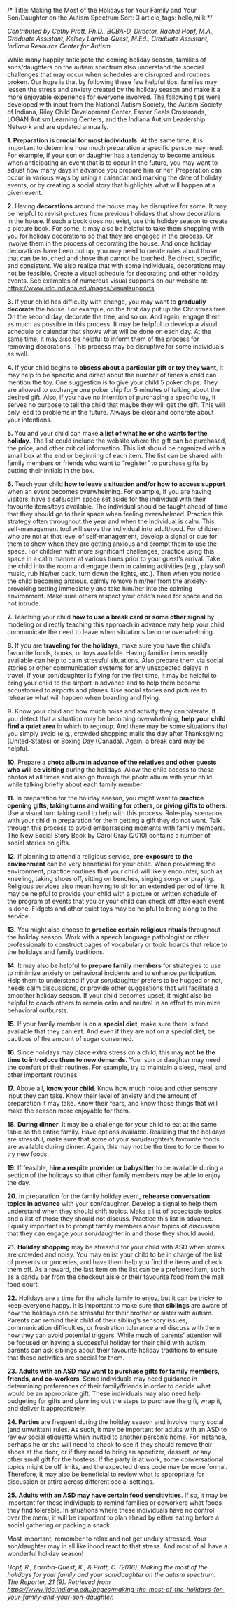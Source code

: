 /*
Title: Making the Most of the Holidays for Your Family and Your Son/Daughter on the Autism Spectrum
Sort: 3
article_tags: hello,milk
*/

*Contributed by Cathy Pratt, Ph.D., BCBA-D, Director, Rachel Hopf, M.A., Graduate Assistant, Kelsey Larriba-Quest, M.Ed., Graduate Assistant, Indiana Resource Center for Autism*

While many happily anticipate the coming holiday season, families of sons/daughters on the autism spectrum also understand the special challenges that may occur when schedules are disrupted and routines broken. Our hope is that by following these few helpful tips, families may lessen the stress and anxiety created by the holiday season and make it a more enjoyable experience for everyone involved. The following tips were developed with input from the National Autism Society, the Autism Society of Indiana, Riley Child Development Center, Easter Seals Crossroads, LOGAN Autism Learning Centers, and the Indiana Autism Leadership Network and are updated annually.

**1. Preparation is crucial for most individuals.** At the same time, it is important to determine how much preparation a specific person may need. For example, if your son or daughter has a tendency to become anxious when anticipating an event that is to occur in the future, you may want to adjust how many days in advance you prepare him or her. Preparation can occur in various ways by using a calendar and marking the date of holiday events, or by creating a social story that highlights what will happen at a given event.

**2.** Having **decorations** around the house may be disruptive for some. It may be helpful to revisit pictures from previous holidays that show decorations in the house. If such a book does not exist, use this holiday season to create a picture book. For some, it may also be helpful to take them shopping with you for holiday decorations so that they are engaged in the process. Or involve them in the process of decorating the house. And once holiday decorations have been put up, you may need to create rules about those that can be touched and those that cannot be touched. Be direct, specific, and consistent. We also realize that with some individuals, decorations may not be feasible. Create a visual schedule for decorating and other holiday events. See examples of numerous visual supports on our website at: https://www.iidc.indiana.edu/pages/visualsupports.

**3.** If your child has difficulty with change, you may want to **gradually decorate** the house. For example, on the first day put up the Christmas tree. On the second day, decorate the tree, and so on. And again, engage them as much as possible in this process. It may be helpful to develop a visual schedule or calendar that shows what will be done on each day. At the same time, it may also be helpful to inform them of the process for removing decorations. This process may be disruptive for some individuals as well.

**4.** If your child begins to **obsess about a particular gift or toy they want**, it may help to be specific and direct about the number of times a child can mention the toy. One suggestion is to give your child 5 poker chips. They are allowed to exchange one poker chip for 5 minutes of talking about the desired gift. Also, if you have no intention of purchasing a specific toy, it serves no purpose to tell the child that maybe they will get the gift. This will only lead to problems in the future. Always be clear and concrete about your intentions.

**5.** You and your child can make **a list of what he or she wants for the holiday**. The list could include the website where the gift can be purchased, the price, and other critical information. This list should be organized with a small box at the end or beginning of each item. The list can be shared with family members or friends who want to “register” to purchase gifts by putting their initials in the box.

**6.** Teach your child **how to leave a situation and/or how to access support** when an event becomes overwhelming. For example, if you are having visitors, have a safe/calm space set aside for the individual with their favourite items/toys available. The individual should be taught ahead of time that they should go to their space when feeling overwhelmed. Practice this strategy often throughout the year and when the individual is calm. This self-management tool will serve the individual into adulthood. For children who are not at that level of self-management, develop a signal or cue for them to show when they are getting anxious and prompt them to use the space. For children with more significant challenges, practice using this space in a calm manner at various times prior to your guest’s arrival. Take the child into the room and engage them in calming activities (e.g., play soft music, rub his/her back, turn down the lights, etc.). Then when you notice the child becoming anxious, calmly remove him/her from the anxiety-provoking setting immediately and take him/her into the calming environment. Make sure others respect your child’s need for space and do not intrude.

**7.** Teaching your child **how to use a break card or some other signal** by modeling or directly teaching this approach in advance may help your child communicate the need to leave when situations become overwhelming.

**8.** If you are **traveling for the holidays**, make sure you have the child’s favourite foods, books, or toys available. Having familiar items readily available can help to calm stressful situations. Also prepare them via social stories or other communication systems for any unexpected delays in travel. If your son/daughter is flying for the first time, it may be helpful to bring your child to the airport in advance and to help them become accustomed to airports and planes. Use social stories and pictures to rehearse what will happen when boarding and flying.

**9.** Know your child and how much noise and activity they can tolerate. If you detect that a situation may be becoming overwhelming, **help your child find a quiet area** in which to regroup. And there may be some situations that you simply avoid (e.g., crowded shopping malls the day after Thanksgiving (United-States) or Boxing Day (Canada). Again, a break card may be helpful.

**10.** Prepare a **photo album in advance of the relatives and other guests who will be visiting** during the holidays. Allow the child access to these photos at all times and also go through the photo album with your child while talking briefly about each family member.

**11.** In preparation for the holiday season, you might want to **practice opening gifts, taking turns and waiting for others, or giving gifts to others**. Use a visual turn taking card to help with this process. Role-play scenarios with your child in preparation for them getting a gift they do not want. Talk through this process to avoid embarrassing moments with family members. The New Social Story Book by Carol Gray (2010) contains a number of social stories on gifts.

**12.** If planning to attend a religious service, **pre-exposure to the environment** can be very beneficial for your child. When previewing the environment, practice routines that your child will likely encounter, such as kneeling, taking shoes off, sitting on benches, singing songs or praying. Religious services also mean having to sit for an extended period of time. It may be helpful to provide your child with a picture or written schedule of the program of events that you or your child can check off after each event is done. Fidgets and other quiet toys may be helpful to bring along to the service.

**13.** You might also choose to **practice certain religious rituals** throughout the holiday season. Work with a speech language pathologist or other professionals to construct pages of vocabulary or topic boards that relate to the holidays and family traditions.

**14.** It may also be helpful to **prepare family members** for strategies to use to minimize anxiety or behavioral incidents and to enhance participation. Help them to understand if your son/daughter prefers to be hugged or not, needs calm discussions, or provide other suggestions that will facilitate a smoother holiday season. If your child becomes upset, it might also be helpful to coach others to remain calm and neutral in an effort to minimize behavioral outbursts.

**15.** If your family member is on a **special diet**, make sure there is food available that they can eat. And even if they are not on a special diet, be cautious of the amount of sugar consumed.

**16.** Since holidays may place extra stress on a child, this may **not be the time to introduce them to new demands.** Your son or daughter may need the comfort of their routines. For example, try to maintain a sleep, meal, and other important routines.

**17.** Above all, **know your child**. Know how much noise and other sensory input they can take. Know their level of anxiety and the amount of preparation it may take. Know their fears, and know those things that will make the season more enjoyable for them.

**18.** **During dinner**, it may be a challenge for your child to eat at the same table as the entire family. Have options available. Realizing that the holidays are stressful, make sure that some of your son/daughter’s favourite foods are available during dinner. Again, this may not be the time to force them to try new foods.

**19.** If feasible, **hire a respite provider or babysitter** to be available during a section of the holidays so that other family members may be able to enjoy the day.

**20.** In preparation for the family holiday event, **rehearse conversation topics in advance** with your son/daughter. Develop a signal to help them understand when they should shift topics. Make a list of acceptable topics and a list of those they should not discuss. Practice this list in advance. Equally important is to prompt family members about topics of discussion that they can engage your son/daughter in and those they should avoid.

**21.** **Holiday shopping** may be stressful for your child with ASD when stores are crowded and noisy. You may enlist your child to be in charge of the list of presents or groceries, and have them help you find the items and check them off. As a reward, the last item on the list can be a preferred item, such as a candy bar from the checkout aisle or their favourite food from the mall food court.

**22.** Holidays are a time for the whole family to enjoy, but it can be tricky to keep everyone happy. It is important to make sure that **siblings** are aware of how the holidays can be stressful for their brother or sister with autism. Parents can remind their child of their sibling’s sensory issues, communication difficulties, or frustration tolerance and discuss with them how they can avoid potential triggers. While much of parents’ attention will be focused on having a successful holiday for their child with autism, parents can ask siblings about their favourite holiday traditions to ensure that these activities are special for them.

**23.** **Adults with an ASD may want to purchase gifts for family members, friends, and co-workers**. Some individuals may need guidance in determining preferences of their family/friends in order to decide what would be an appropriate gift. These individuals may also need help budgeting for gifts and planning out the steps to purchase the gift, wrap it, and deliver it appropriately.

**24. Parties** are frequent during the holiday season and involve many social (and unwritten) rules. As such, it may be important for adults with an ASD to review social etiquette when invited to another person’s home. For instance, perhaps he or she will need to check to see if they should remove their shoes at the door, or if they need to bring an appetizer, dessert, or any other small gift for the hostess. If the party is at work, some conversational topics might be off limits, and the expected dress code may be more formal. Therefore, it may also be beneficial to review what is appropriate for discussion or attire across different social settings.

**25.** **Adults with an ASD may have certain food sensitivities**. If so, it may be important for these individuals to remind families or coworkers what foods they find tolerable. In situations where these individuals have no control over the menu, it will be important to plan ahead by either eating before a social gathering or packing a snack.

Most important, remember to relax and not get unduly stressed. Your son/daughter may in all likelihood react to that stress. And most of all have a wonderful holiday season!

*Hopf, R., Larriba-Quest, K., & Pratt, C. (2016). Making the most of the holidays for your family and your son/daughter on the autism spectrum. The Reporter, 21 (9). Retrieved from https://www.iidc.indiana.edu/pages/making-the-most-of-the-holidays-for-your-family-and-your-son-daughter.*
